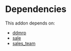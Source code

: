 # Dependencies

This addon depends on:

- [ddmrp](https://github.com/bringout/oca-technical)
- [sale](https://github.com/bringout/oca-ocb-sale)
- [sales_team](https://github.com/bringout/oca-ocb-sale)
